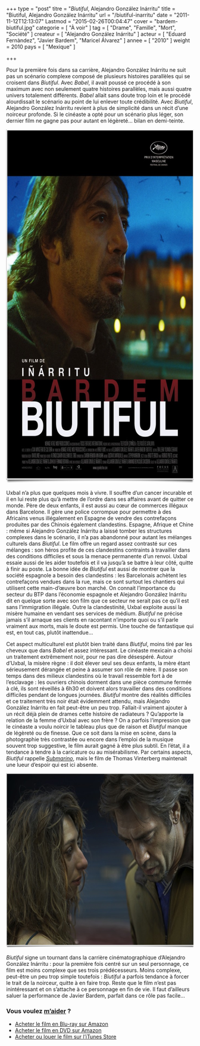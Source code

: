 +++
type = "post"
titre = "<em>Biutiful</em>, Alejandro González Inárritu"
title = "Biutiful, Alejandro González Inárritu"
url = "/biutiful-inarritu"
date = "2011-11-12T12:13:07"
Lastmod = "2015-02-26T00:04:47"
cover = "bardem-biutiful.jpg"
categorie = [ "À voir" ]
tag = [ "Drame", "Famille", "Mort", "Société" ]
createur = [ "Alejandro González Inárritu" ]
acteur = [ "Eduard Fernàndez", "Javier Bardem", "Maricel Álvarez" ]
annee = [ "2010" ]
weight = 2010
pays = [ "Mexique" ]

+++

<p>Pour la première fois dans sa carrière, Alejandro González Inárritu ne suit pas un scénario complexe composé de plusieurs histoires parallèles qui se croisent dans <em>Biutiful</em>. Avec <em>Babel</em>, il avait poussé ce procédé à son maximum avec non seulement quatre histoires parallèles, mais aussi quatre univers totalement différents. <em>Babel</em> allait sans doute trop loin et le procédé alourdissait le scénario au point de lui enlever toute crédibilité. Avec <em>Biutiful</em>, Alejandro González Inárritu revient à plus de simplicité dans un récit d&rsquo;une noirceur profonde. Si le cinéaste a opté pour un scénario plus léger, son dernier film ne gagne pas pour autant en légèreté… bilan en demi-teinte.</p>
<a href="http://www.allocine.fr/film/fichefilm_gen_cfilm=140139.html"><img class="aligncenter" style="border-style: initial; border-color: initial; border-width: 0px;" src="biutiful-inarritu.jpg" alt="Biutiful inarritu" width="690" height="948" border="0" /></a>
<p>Uxbal n&rsquo;a plus que quelques mois à vivre. Il souffre d&rsquo;un cancer incurable et il en lui reste plus qu&rsquo;à mettre de l&rsquo;ordre dans ses affaires avant de quitter ce monde. Père de deux enfants, il est aussi au cœur de commerces illégaux dans Barcelone. Il gère une police corrompue pour permettre à des Africains venus illégalement en Espagne de vendre des contrefaçons produites par des Chinois également clandestins. Espagne, Afrique et Chine : même si Alejandro González Inárritu a laissé tomber les structures complexes dans le scénario, il n&rsquo;a pas abandonné pour autant les mélanges culturels dans <em>Biutiful</em>. Le film offre un regard assez contrasté sur ces mélanges : son héros profite de ces clandestins contraints à travailler dans des conditions difficiles et sous la menace permanente d&rsquo;un renvoi. Uxbal essaie aussi de les aider toutefois et il va jusqu&rsquo;à se battre à leur côté, quitte à finir au poste. La bonne idée de <em>Biutiful</em> est aussi de montrer que la société espagnole a besoin des clandestins : les Barcelonais achètent les contrefaçons vendues dans la rue, mais ce sont surtout les chantiers qui utilisent cette main-d&rsquo;œuvre bon marché. On connait l&rsquo;importance du secteur du BTP dans l&rsquo;économie espagnole et Alejandro González Inárritu dit en quelque sorte avec son film que ce secteur ne serait pas ce qu&rsquo;il est sans l&rsquo;immigration illégale. Outre la clandestinité, Uxbal exploite aussi la misère humaine en vendant ses services de médium. <em>Biutiful</em> ne précise jamais s&rsquo;il arnaque ses clients en racontant n&rsquo;importe quoi ou s&rsquo;il parle vraiment aux morts, mais le doute est permis. Une touche de fantastique qui est, en tout cas, plutôt inattendue…</p>
<p>Cet aspect multiculturel est plutôt bien traité dans <em>Biutiful</em>, moins tiré par les cheveux que dans <em>Babel</em> et assez intéressant. Le cinéaste mexicain a choisi un traitement extrêmement noir, pour ne pas dire désespéré. Autour d&rsquo;Uxbal, la misère règne : il doit élever seul ses deux enfants, la mère étant sérieusement dérangée et peine à assumer son rôle de mère. Il passe son temps dans des milieux clandestins où le travail ressemble fort à de l&rsquo;esclavage : les ouvriers chinois dorment dans une pièce commune fermée à clé, ils sont réveillés à 6h30 et doivent alors travailler dans des conditions difficiles pendant de longues journées. <em>Biutiful</em> montre des réalités difficiles et ce traitement très noir était évidemment attendu, mais Alejandro González Inárritu en fait peut-être un peu trop. Fallait-il vraiment ajouter à un récit déjà plein de drames cette histoire de radiateurs ? Qu&rsquo;apporte la relation de la femme d&rsquo;Uxbal avec son frère ? On a parfois l&rsquo;impression que le cinéaste a voulu noircir le tableau plus que de raison et <em>Biutiful</em> manque de légèreté ou de finesse. Que ce soit dans la mise en scène, dans la photographie très contrastée ou encore dans l&rsquo;emploi de la musique souvent trop suggestive, le film aurait gagné à être plus subtil. En l&rsquo;état, il a tendance à tendre à la caricature ou au misérabilisme. Par certains aspects, <em>Biutiful</em> rappelle <em><a href="/2010/08/25/submarino-vinterberg/">Submarino</a></em>, mais le film de Thomas Vinterberg maintenait une lueur d&rsquo;espoir qui est ici absente.</p>
<img class="aligncenter" style="border-style: initial; border-color: initial; border-width: 0px;" src="inarritu-biutiful.jpg" alt="Inarritu biutiful" width="690" height="468" border="0" />
<p><em>Biutiful</em> signe un tournant dans la carrière cinématographique d&rsquo;Alejandro González Inárritu : pour la première fois centré sur un seul personnage, ce film est moins complexe que ses trois prédécesseurs. Moins complexe, peut-être un peu trop simple toutefois : <em>Biutiful</em> a parfois tendance à forcer le trait de la noirceur, quitte à en faire trop. Reste que le film n&rsquo;est pas inintéressant et on s&rsquo;attache à ce personnage en fin de vie. Il faut d&rsquo;ailleurs saluer la performance de Javier Bardem, parfait dans ce rôle pas facile…</p>
<div class="amazon">
<h3>Vous voulez <a href="/soutien/">m&rsquo;aider</a> ?</h3>
<ul>
<li><a href="http://www.amazon.fr/gp/product/B0056BMWAO/ref=as_li_ss_tl?ie=UTF8&amp;tag=leblogdenic07-21&amp;linkCode=as2&amp;camp=1642&amp;creative=19458&amp;creativeASIN=B0056BMWAO">Acheter le film en Blu-ray sur Amazon</a></li>
<li><a href="http://www.amazon.fr/gp/product/B0056BMW1I/ref=as_li_ss_tl?ie=UTF8&amp;tag=leblogdenic07-21&amp;linkCode=as2&amp;camp=1642&amp;creative=19458&amp;creativeASIN=B0056BMW1I">Acheter le film en DVD sur Amazon</a></li>
<li><a href="https://itunes.apple.com/fr/movie/biutiful-vost/id882905039?l=en">Acheter ou louer le film sur l&rsquo;iTunes Store</a></li>
</ul>
</div>


